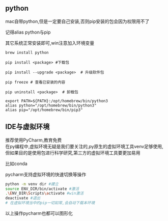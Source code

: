 ## python
mac自带python,但是一定要自己安装,否则pip安装的包会因为权限用不了

记得alias python与pip

其它系统正常安装即可,win注意加入环境变量
```shell
brew install python

pip install <package> #下载包

pip install --upgrade <package>  # 升级软件包

pip freeze # 查看已安装的内容

pip uninstall <package>  # 卸载包

export PATH=${PATH}:/opt/homebrew/bin/python3
alias python="/opt/homebrew/bin/python3"
alias pip="/opt/homebrew/bin/pip3"

```
## IDE与虚拟环境
推荐使用PyCharm,教育免费  
在py编程中,虚拟环境无疑是我们要关注的,py原生的虚拟环境工具venv足够使用,但如果目的是使用包进行科学研究,第三方的虚拟环境工具要更加易用

比如conda

pycharm支持虚拟环境的快速切换等操作
```bash
python -m venv dir #建立
source ENV_DIR/bin/activate #激活
.\ENV_DIR\Scripts\activate #win激活
deactivate #退出
# 在虚拟环境当中的pip一切如常,会自动下载本环境
```
以上操作pycharm也都可以图形化


